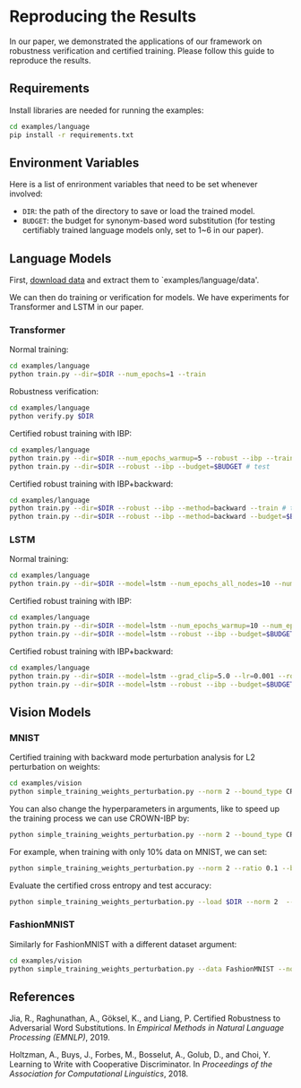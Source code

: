 # Reproducing the Results

In our paper, we demonstrated the applications of our framework on robustness verification and certified training. Please follow this guide to reproduce the results.

## Requirements

Install libraries are needed for running the examples:

```bash
cd examples/language
pip install -r requirements.txt
```

## Environment Variables

Here is a list of enrironment variables that need to be set whenever involved:

- `DIR`: the path of the directory to save or load the trained model.
- `BUDGET`: the budget for synonym-based word substitution (for testing certifiably trained language models only, set to 1~6 in our paper).

## Language Models

First, [download data](https://drive.google.com/file/d/12DlaHm1rG0g7M2ITHghb_tZvDg7oSQE5/view?usp=sharing) and extract them to `examples/language/data'.

We can then do training or verification for models. We have experiments for Transformer and LSTM in our paper.

### Transformer

Normal training:

```bash
cd examples/language
python train.py --dir=$DIR --num_epochs=1 --train
```

Robustness verification:

```bash
cd examples/language
python verify.py $DIR
```

Certified robust training with IBP:

```bash
cd examples/language
python train.py --dir=$DIR --num_epochs_warmup=5 --robust --ibp --train # train
python train.py --dir=$DIR --robust --ibp --budget=$BUDGET # test
```

Certified robust training with IBP+backward:

```bash
cd examples/language
python train.py --dir=$DIR --robust --ibp --method=backward --train # training
python train.py --dir=$DIR --robust --ibp --method=backward --budget=$BUDGET # test
```

### LSTM

Normal training:

```bash
cd examples/language
python train.py --dir=$DIR --model=lstm --num_epochs_all_nodes=10 --num_epochs=50 --grad_clip=5.0 --lr=0.001 --train 
```

Certified robust training with IBP:

```bash
cd examples/language
python train.py --dir=$DIR --model=lstm --num_epochs_warmup=10 --num_epochs_all_nodes=10 --num_epochs=50 --grad_clip=5.0 --lr=0.001 --robust --ibp --train # training
python train.py --dir=$DIR --model=lstm --robust --ibp --budget=$BUDGET # test
```

Certified robust training with IBP+backward:

```bash
cd examples/language
python train.py --dir=$DIR --model=lstm --grad_clip=5.0 --lr=0.001 --robust --ibp --method=backward --train # training
python train.py --dir=$DIR --model=lstm --robust --ibp --budget=$BUDGET # test
```

## Vision Models

### MNIST

Certified training with backward mode perturbation analysis for L2 perturbation on weights:

```bash
cd examples/vision
python simple_training_weights_perturbation.py --norm 2 --bound_type CROWN --batch_size 64
```

You can also change the hyperparameters in arguments, like to speed up the training process we can use CROWN-IBP by:
```bash
python simple_training_weights_perturbation.py --norm 2 --bound_type CROWN-IBP --batch_size 256
```

For example, when training with only 10% data on MNIST, we can set:

```bash
python simple_training_weights_perturbation.py --norm 2 --ratio 0.1 --bound_type CROWN --batch_size 64
```
Evaluate the certified cross entropy and test accuracy:

```bash
python simple_training_weights_perturbation.py --load $DIR --norm 2  --bound_type CROWN --batch_size 64 --verify
```

### FashionMNIST
Similarly for FashionMNIST with a different dataset argument:
```bash
cd examples/vision
python simple_training_weights_perturbation.py --data FashionMNIST --norm 2 --bound_type CROWN --batch_size 64 --eps 0.01
```

## References

Jia, R., Raghunathan, A., Göksel, K., and Liang, P. Certified Robustness to Adversarial Word Substitutions. In *Empirical Methods in Natural Language Processing (EMNLP)*, 2019.

Holtzman, A., Buys, J., Forbes, M., Bosselut, A., Golub, D., and Choi, Y. Learning to Write with Cooperative Discriminator. In *Proceedings of the Association for Computational Linguistics*, 2018.